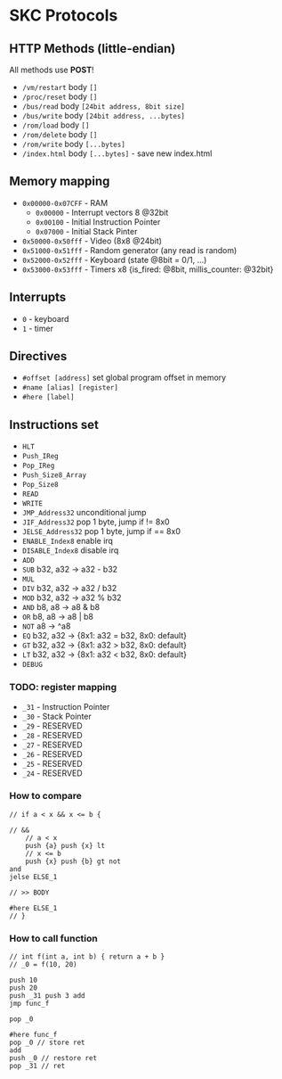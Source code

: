 # SKC Protocols

## HTTP Methods (little-endian)

All methods use **POST**!

- `/vm/restart` body `[]`
- `/proc/reset` body `[]`
- `/bus/read` body `[24bit address, 8bit size]`
- `/bus/write` body `[24bit address, ...bytes]`
- `/rom/load` body `[]`
- `/rom/delete` body `[]`
- `/rom/write` body `[...bytes]`
- `/index.html` body `[...bytes]` - save new index.html

## Memory mapping

- `0x00000-0x07CFF` - RAM
    * `0x00000` - Interrupt vectors 8 @32bit
    * `0x00100` - Initial Instruction Pointer
    * `0x07000` - Initial Stack Pinter
- `0x50000-0x50fff` - Video (8x8 @24bit)
- `0x51000-0x51fff` - Random generator (any read is random)
- `0x52000-0x52fff` - Keyboard (state @8bit = 0/1, ...)
- `0x53000-0x53fff` - Timers x8 {is_fired: @8bit, millis_counter: @32bit}

## Interrupts

- `0` - keyboard
- `1` - timer

## Directives

- `#offset [address]` set global program offset in memory
- `#name [alias] [register]`
- `#here [label]`

## Instructions set

- `HLT`
- `Push_IReg`
- `Pop_IReg`
- `Push_Size8_Array`
- `Pop_Size8`
- `READ`
- `WRITE`
- `JMP_Address32` unconditional jump
- `JIF_Address32` pop 1 byte, jump if != 8x0
- `JELSE_Address32` pop 1 byte, jump if == 8x0
- `ENABLE_Index8` enable irq
- `DISABLE_Index8` disable irq
- `ADD`
- `SUB` b32, a32 -> a32 - b32
- `MUL`
- `DIV` b32, a32 -> a32 / b32
- `MOD` b32, a32 -> a32 % b32
- `AND` b8, a8 -> a8 & b8
- `OR` b8, a8 -> a8 | b8
- `NOT` a8 -> ^a8
- `EQ` b32, a32 -> {8x1: a32 = b32, 8x0: default}
- `GT` b32, a32 -> {8x1: a32 > b32, 8x0: default}
- `LT` b32, a32 -> {8x1: a32 < b32, 8x0: default}
- `DEBUG`

### TODO: register mapping

- `_31` - Instruction Pointer
- `_30` - Stack Pointer
- `_29` - RESERVED
- `_28` - RESERVED
- `_27` - RESERVED
- `_26` - RESERVED
- `_25` - RESERVED
- `_24` - RESERVED

### How to compare

```
// if a < x && x <= b {

// &&
    // a < x
    push {a} push {x} lt
    // x <= b
    push {x} push {b} gt not
and
jelse ELSE_1

// >> BODY

#here ELSE_1
// }
```

### How to call function

```
// int f(int a, int b) { return a + b }
// _0 = f(10, 20)

push 10
push 20
push _31 push 3 add
jmp func_f

pop _0

#here func_f
pop _0 // store ret
add
push _0 // restore ret
pop _31 // ret
```